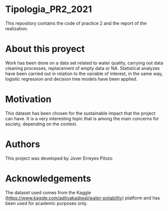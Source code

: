 # Tipologia_PR2_2021
This repository contains the code of practice 2 and the report of the realization.

# About this proyect
Work has been done on a data set related to water quality, carrying out data cleaning processes, replacement of empty data or NA. Statistical analyzes have been carried out in relation to the variable of interest, in the same way, logistic regression and decision tree models have been applied. 

# Motivation
This dataset has been chosen for the sustainable impact that the project can have. It is a very interesting topic that is among the main concerns for society, depending on the context. 

# Authors
This project was developed by Jover Erreyes Pilozo

# Acknowledgements
The dataset used comes from the Kaggle (https://www.kaggle.com/adityakadiwal/water-potability) platform and has been used for academic purposes only. 
